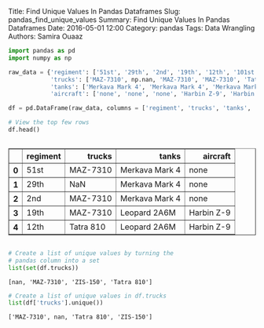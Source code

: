 Title: Find Unique Values In Pandas Dataframes
Slug: pandas_find_unique_values
Summary: Find Unique Values In Pandas Dataframes
Date: 2016-05-01 12:00
Category: pandas
Tags: Data Wrangling
Authors: Samira Ouaaz




```python
import pandas as pd
import numpy as np
```


```python
raw_data = {'regiment': ['51st', '29th', '2nd', '19th', '12th', '101st', '90th', '30th', '193th', '1st', '94th', '91th'], 
            'trucks': ['MAZ-7310', np.nan, 'MAZ-7310', 'MAZ-7310', 'Tatra 810', 'Tatra 810', 'Tatra 810', 'Tatra 810', 'ZIS-150', 'Tatra 810', 'ZIS-150', 'ZIS-150'],
            'tanks': ['Merkava Mark 4', 'Merkava Mark 4', 'Merkava Mark 4', 'Leopard 2A6M', 'Leopard 2A6M', 'Leopard 2A6M', 'Arjun MBT', 'Leopard 2A6M', 'Arjun MBT', 'Arjun MBT', 'Arjun MBT', 'Arjun MBT'],
            'aircraft': ['none', 'none', 'none', 'Harbin Z-9', 'Harbin Z-9', 'none', 'Harbin Z-9', 'SH-60B Seahawk', 'SH-60B Seahawk', 'SH-60B Seahawk', 'SH-60B Seahawk', 'SH-60B Seahawk']}

df = pd.DataFrame(raw_data, columns = ['regiment', 'trucks', 'tanks', 'aircraft'])
```


```python
# View the top few rows
df.head()
```




<div style="max-height:1000px;max-width:1500px;overflow:auto;">
<table border="1" class="dataframe">
  <thead>
    <tr style="text-align: right;">
      <th></th>
      <th>regiment</th>
      <th>trucks</th>
      <th>tanks</th>
      <th>aircraft</th>
    </tr>
  </thead>
  <tbody>
    <tr>
      <th>0</th>
      <td> 51st</td>
      <td>  MAZ-7310</td>
      <td> Merkava Mark 4</td>
      <td>       none</td>
    </tr>
    <tr>
      <th>1</th>
      <td> 29th</td>
      <td>       NaN</td>
      <td> Merkava Mark 4</td>
      <td>       none</td>
    </tr>
    <tr>
      <th>2</th>
      <td>  2nd</td>
      <td>  MAZ-7310</td>
      <td> Merkava Mark 4</td>
      <td>       none</td>
    </tr>
    <tr>
      <th>3</th>
      <td> 19th</td>
      <td>  MAZ-7310</td>
      <td>   Leopard 2A6M</td>
      <td> Harbin Z-9</td>
    </tr>
    <tr>
      <th>4</th>
      <td> 12th</td>
      <td> Tatra 810</td>
      <td>   Leopard 2A6M</td>
      <td> Harbin Z-9</td>
    </tr>
  </tbody>
</table>
</div>




```python
# Create a list of unique values by turning the
# pandas column into a set
list(set(df.trucks))
```




    [nan, 'MAZ-7310', 'ZIS-150', 'Tatra 810']




```python
# Create a list of unique values in df.trucks
list(df['trucks'].unique())
```




    ['MAZ-7310', nan, 'Tatra 810', 'ZIS-150']


